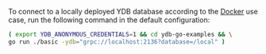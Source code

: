 To connect to a locally deployed YDB database according to the [Docker](../../../../../getting_started/self_hosted/ydb_docker.md) use case, run the following command in the default configuration:

```bash
( export YDB_ANONYMOUS_CREDENTIALS=1 && cd ydb-go-examples && \
go run ./basic -ydb="grpc://localhost:2136?database=/local" )
```
